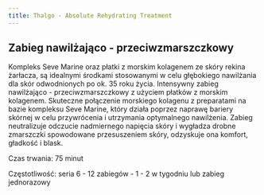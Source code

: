 ```yaml
---
title: Thalgo - Absolute Rehydrating Treatment
---
```

## Zabieg nawilżająco - przeciwzmarszczkowy

Kompleks Seve Marine oraz płatki z morskim kolagenem ze skóry rekina żarłacza, są idealnymi środkami stosowanymi w celu głębokiego nawilżania dla skór odwodnionych po ok. 35 roku życia. Intensywny zabieg nawilżająco - przeciwzmarszczkowy z użyciem płatków z morskim kolagenem. Skuteczne połączenie morskiego kolagenu z preparatami na bazie kompleksu Seve Marine, który działa poprzez naprawę bariery skórnej w celu przywrócenia i utrzymania optymalnego nawilżenia. Zabieg neutralizuje odczucie nadmiernego napięcia skóry i wygładza drobne zmarszczki spowodowane przesuszeniem skóry, odzyskuje ona komfort, gładkość i blask.

Czas trwania: 75 minut

Częstotliwość: seria 6 - 12 zabiegów - 1 - 2 w tygodniu lub zabieg jednorazowy
